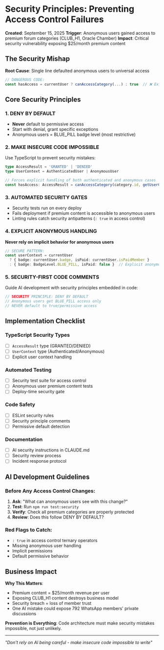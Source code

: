# Security Principles: Preventing Access Control Failures
**Created**: September 15, 2025
**Trigger**: Anonymous users gained access to premium forum categories (CLUB_H1, Oracle Chamber)
**Impact**: Critical security vulnerability exposing $25/month premium content

## The Security Mishap
**Root Cause**: Single line defaulted anonymous users to universal access
```typescript
// DANGEROUS CODE:
const hasAccess = currentUser ? canAccessCategory(...) : true  // ❌ Exposed everything
```

## Core Security Principles

### 1. DENY BY DEFAULT
- **Never** default to permissive access
- Start with denial, grant specific exceptions
- Anonymous users = BLUE_PILL badge level (most restrictive)

### 2. MAKE INSECURE CODE IMPOSSIBLE
Use TypeScript to prevent security mistakes:
```typescript
type AccessResult = 'GRANTED' | 'DENIED'
type UserContext = AuthenticatedUser | AnonymousUser

// Forces explicit handling of both authenticated and anonymous cases
const hasAccess: AccessResult = canAccessCategory(category.id, getUserContext(currentUser))
```

### 3. AUTOMATED SECURITY GATES
- Security tests run on every deploy
- Fails deployment if premium content is accessible to anonymous users
- Linting rules catch security antipatterns (`: true` in access control)

### 4. EXPLICIT ANONYMOUS HANDLING
**Never rely on implicit behavior for anonymous users**
```typescript
// SECURE PATTERN:
const userContext = currentUser
  ? { badge: currentUser.badge, isPaid: currentUser.isPaidMember }
  : { badge: BadgeLevel.BLUE_PILL, isPaid: false }  // Explicit anonymous handling
```

### 5. SECURITY-FIRST CODE COMMENTS
Guide AI development with security principles embedded in code:
```typescript
// SECURITY PRINCIPLE: DENY BY DEFAULT
// Anonymous users get BLUE_PILL access only
// NEVER default to true/permissive access
```

## Implementation Checklist

### TypeScript Security Types
- [ ] `AccessResult` type (GRANTED/DENIED)
- [ ] `UserContext` type (Authenticated/Anonymous)
- [ ] Explicit user context handling

### Automated Testing
- [ ] Security test suite for access control
- [ ] Anonymous user premium content tests
- [ ] Deploy-time security gate

### Code Safety
- [ ] ESLint security rules
- [ ] Security principle comments
- [ ] Permissive default detection

### Documentation
- [ ] AI security instructions in CLAUDE.md
- [ ] Security review process
- [ ] Incident response protocol

## AI Development Guidelines

### Before Any Access Control Changes:
1. **Ask**: "What can anonymous users see with this change?"
2. **Test**: Run `npm run test:security`
3. **Verify**: Check all premium categories are properly protected
4. **Review**: Does this follow DENY BY DEFAULT?

### Red Flags to Catch:
- `: true` in access control ternary operators
- Missing anonymous user handling
- Implicit permissions
- Default permissive behavior

## Business Impact
**Why This Matters**:
- Premium content = $25/month revenue per user
- Exposing CLUB_H1 content destroys business model
- Security breach = loss of member trust
- One AI mistake could expose 792 WhatsApp members' private discussions

**Prevention is Everything**: Code architecture must make security mistakes impossible, not just unlikely.

---
*"Don't rely on AI being careful - make insecure code impossible to write"*